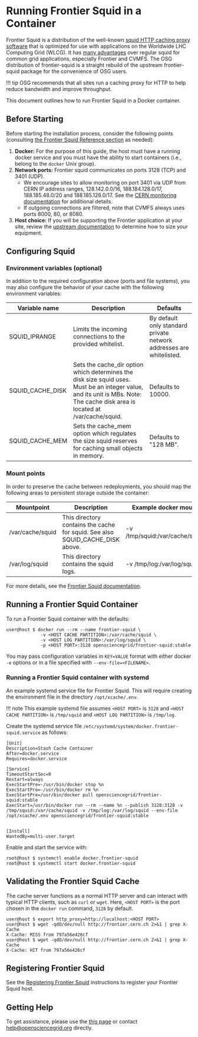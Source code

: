 Running Frontier Squid in a Container
=====================================

Frontier Squid is a distribution of the well-known [squid HTTP caching
proxy software](http://squid-cache.org) that is optimized for use with
applications on the Worldwide LHC Computing Grid (WLCG). It has
[many advantages](https://twiki.cern.ch/twiki/bin/view/Frontier/InstallSquid#Why_use_frontier_squid_instead_o)
over regular squid for common grid applications, especially Frontier
and CVMFS. The OSG distribution of frontier-squid is a straight rebuild of the
upstream frontier-squid package for the convenience of OSG users.

!!! tip
    OSG recommends that all sites run a caching proxy for HTTP to help reduce bandwidth and improve
    throughput.

This document outlines how to run Frontier Squid in a Docker container.


Before Starting
---------------

Before starting the installation process, consider the following points (consulting [the Frontier Squid Reference section](/data/frontier-squid/#reference) as needed):

1. **Docker:** For the purpose of this guide, the host must have a running docker service
   and you must have the ability to start containers (i.e., belong to the `docker` Unix group).
1.   **Network ports:** Frontier squid communicates on ports 3128 (TCP) and 3401 (UDP).
     - We encourage sites to allow monitoring on port 3401 via UDP from CERN IP address ranges, 128.142.0.0/16,
       188.184.128.0/17, 188.185.48.0/20 and 188.185.128.0/17.
       See the
       [CERN monitoring documentation](https://twiki.cern.ch/twiki/bin/view/Frontier/InstallSquid#Enabling_monitoring)
       for additional details.
     - If outgoing connections are filtered, note that CVMFS always uses ports 8000, 80, or 8080.
1.   **Host choice:** If you will be supporting the Frontier application at your site, review the
[upstream documentation](https://twiki.cern.ch/twiki/bin/view/Frontier/InstallSquid#Hardware) to determine how to size your equipment.


Configuring Squid
-----------------

### Environment variables (optional) ###

In addition to the required configuration above (ports and file systems),
you may also configure the behavior of your cache with the following environment variables:

Variable name       | Description                                                             | Defaults                                     |
---------------------|-------------------------------------------------------------------------|----------------------------------------------|
SQUID_IPRANGE       | Limits the incoming connections to the provided whitelist.     |By default only standard private network addresses are whitelisted. |
SQUID_CACHE_DISK    | Sets the cache_dir option which determines the disk size squid uses. Must be an integer value, and its unit is MBs. Note: The cache disk area is located at /var/cache/squid. | Defaults to 10000. |
SQUID_CACHE_MEM     | Sets the cache_mem option which regulates the size squid reserves for caching small objects in memory. | Defaults to "128 MB". |

### Mount points ###

In order to preserve the cache between redeployments, you should map the following areas to persistent storage outside the container:

Mountpoint       | Description                                                          | Example docker mount               |
-----------------|----------------------------------------------------------------------|------------------------------------|
/var/cache/squid | This directory contains the cache for squid. See also SQUID_CACHE_DISK above. | -v /tmp/squid:/var/cache/squid |
/var/log/squid   | This directory contains the squid logs.                              | -v /tmp/log:/var/log/squid         |

For more details, see the [Frontier Squid documentation](https://twiki.cern.ch/twiki/bin/view/Frontier/InstallSquid#Configuration).


Running a Frontier Squid Container
----------------------------------

To run a Frontier Squid container with the defaults:

```console
user@host $ docker run --rm --name frontier-squid \
             -v <HOST CACHE PARTITION>:/var/cache/squid \
             -v <HOST LOG PARTITION>:/var/log/squid \
             -p <HOST PORT>:3128 opensciencegrid/frontier-squid:stable
```

You may pass configuration variables in `KEY=VALUE` format with either
docker `-e` options or in a file specified with `--env-file=<FILENAME>`.

### Running a Frontier Squid container with systemd

An example systemd service file for Frontier Squid.
This will require creating the environment file in the directory `/opt/xcache/.env`. 

!!! note
    This example systemd file assumes `<HOST PORT>` is `3128` and `<HOST CACHE PARTITION>` is `/tmp/squid` and
    `<HOST LOG PARTITION>` is `/tmp/log`.

Create the systemd service file `/etc/systemd/system/docker.frontier-squid.service` as follows:

```file
[Unit]
Description=Stash Cache Container
After=docker.service
Requires=docker.service

[Service]
TimeoutStartSec=0
Restart=always
ExecStartPre=-/usr/bin/docker stop %n
ExecStartPre=-/usr/bin/docker rm %n
ExecStartPre=/usr/bin/docker pull opensciencegrid/frontier-squid:stable
ExecStart=/usr/bin/docker run --rm --name %n --publish 3128:3128 -v /tmp/squid:/var/cache/squid -v /tmp/log:/var/log/squid --env-file /opt/xcache/.env opensciencegrid/frontier-squid:stable


[Install]
WantedBy=multi-user.target
```

Enable and start the service with:

```console
root@host $ systemctl enable docker.frontier-squid
root@host $ systemctl start docker.frontier-squid
```

Validating the Frontier Squid Cache
-----------------------------------

The cache server functions as a normal HTTP server and can interact with typical HTTP clients, such as `curl` or `wget`.
Here, `<HOST PORT>` is the port chosen in the `docker run` command, `3128` by default.

```console
user@host $ export http_proxy=http://localhost:<HOST PORT>
user@host $ wget -qdO/dev/null http://frontier.cern.ch 2>&1 | grep X-Cache
X-Cache: MISS from 797a56e426cf
user@host $ wget -qdO/dev/null http://frontier.cern.ch 2>&1 | grep X-Cache
X-Cache: HIT from 797a56e426cf
```

## Registering Frontier Squid

See the [Registering Frontier Squid](https://opensciencegrid.org/docs/data/frontier-squid/#registering-frontier-squid)
instructions to register your Frontier Squid host.


Getting Help
------------

To get assistance, please use the [this page](/common/help) or contact <help@opensciencegrid.org> directly.
